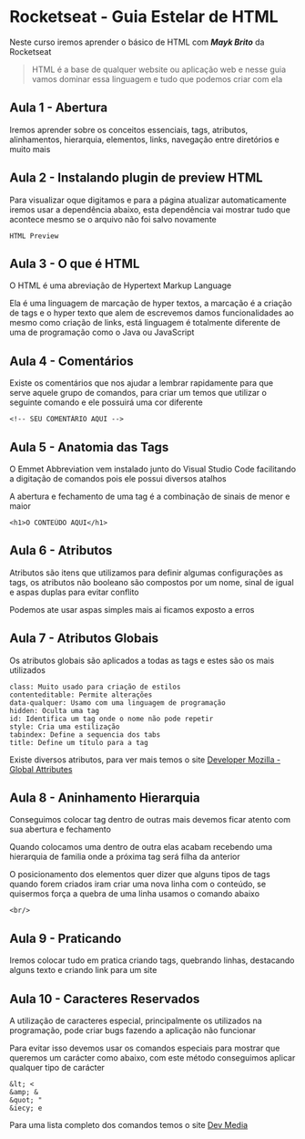 # Rocketseat - Guia Estelar de HTML
Neste curso iremos aprender o básico de HTML com _**Mayk Brito**_ da Rocketseat

>HTML é a base de qualquer website ou aplicação web e nesse guia vamos dominar essa linguagem e tudo que podemos criar com ela

## Aula 1 - Abertura
Iremos aprender sobre os conceitos essenciais, tags, atributos, alinhamentos, hierarquia, elementos, links, navegação entre diretórios e muito mais

## Aula 2 - Instalando plugin de preview HTML
Para visualizar oque digitamos e para a página atualizar automaticamente iremos usar a dependência abaixo, esta dependência vai mostrar tudo que acontece mesmo se o arquivo não foi salvo novamente
````
HTML Preview
````

## Aula 3 - O que é HTML
O HTML é uma abreviação de Hypertext Markup Language

Ela é uma linguagem de marcação de hyper textos, a marcação é a criação de tags e o hyper texto que alem de escrevemos damos funcionalidades ao mesmo como criação de links, está linguagem é totalmente diferente de uma de programação como o Java ou JavaScript

## Aula 4 - Comentários
Existe os comentários que nos ajudar a lembrar rapidamente para que serve aquele grupo de comandos, para criar um temos que utilizar o seguinte comando e ele possuirá uma cor diferente
````
<!-- SEU COMENTÁRIO AQUI -->
````
## Aula 5 - Anatomia das Tags
O Emmet Abbreviation vem instalado junto do Visual Studio Code facilitando a digitação de comandos pois ele possui diversos atalhos

A abertura e fechamento de uma tag é a combinação de sinais de menor e maior
````
<h1>O CONTEÚDO AQUI</h1>
````
## Aula 6 - Atributos
Atributos são itens que utilizamos para definir algumas configurações as tags, os atributos não booleano são compostos por um nome, sinal de igual e aspas duplas para evitar conflito

Podemos ate usar aspas simples mais ai ficamos exposto a erros

## Aula 7 - Atributos Globais
Os atributos globais são aplicados a todas as tags e estes são os mais utilizados
````
class: Muito usado para criação de estilos
contenteditable: Permite alterações
data-qualquer: Usamo com uma linguagem de programação
hidden: Oculta uma tag
id: Identifica um tag onde o nome não pode repetir
style: Cria uma estilização
tabindex: Define a sequencia dos tabs
title: Define um título para a tag
````

Existe diversos atributos, para ver mais temos o site [Developer Mozilla - Global Attributes](https://developer.mozilla.org/pt-BR/docs/Web/HTML/Global_attributes)

## Aula 8 - Aninhamento Hierarquia
Conseguimos colocar tag dentro de outras mais devemos ficar atento com sua abertura e fechamento

Quando colocamos uma dentro de outra elas acabam recebendo uma hierarquia de familia onde a próxima tag será filha da anterior

O posicionamento dos elementos quer dizer que alguns tipos de tags quando forem criados iram criar uma nova linha com o conteúdo, se quisermos força a quebra de uma linha usamos o comando abaixo
````
<br/>
````

## Aula 9 - Praticando
Iremos colocar tudo em pratica criando tags, quebrando linhas, destacando alguns texto e criando link para um site

## Aula 10 - Caracteres Reservados
A utilização de caracteres especial, principalmente os utilizados na programação, pode criar bugs fazendo a aplicação não funcionar

Para evitar isso devemos usar os comandos especiais para mostrar que queremos um carácter como abaixo, com este método conseguimos aplicar qualquer tipo de carácter
````
&lt; <
&amp; &
&quot; "
&iecy; e
````

Para uma lista completo dos comandos temos o site [Dev Media](http://arquivo.devmedia.com.br/artigos/devmedia/html-entities.html)
